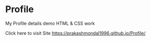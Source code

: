 # Profile
My Profile details demo HTML &amp; CSS work

Click here to visit Site https://prakashmondal1996.github.io/Profile/
